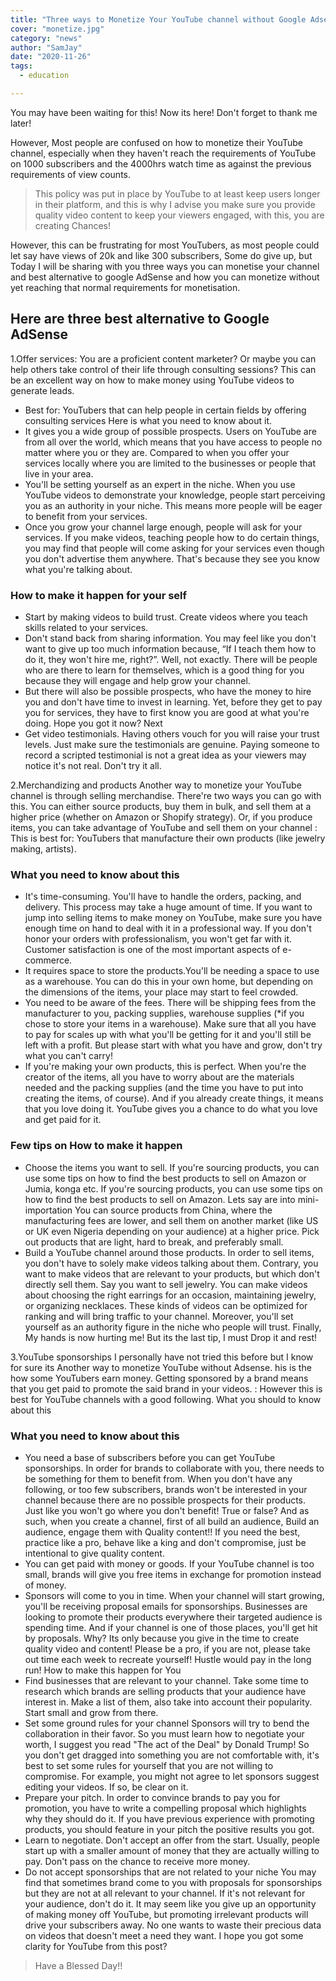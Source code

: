 ```yaml
---
title: "Three ways to Monetize Your YouTube channel without Google Adsense"
cover: "monetize.jpg"
category: "news"
author: "SamJay"
date: "2020-11-26"
tags:
  - education

---
```


You may have been waiting for this! Now its here! Don't forget to thank me later!

However, Most people are confused on how to monetize their YouTube channel, especially when they haven't reach the requirements of YouTube on 1000 subscribers and the 4000hrs watch time as against the previous requirements of view counts.

<blockquote>This policy was put in place by YouTube to at least keep users longer in their platform, and this is why I advise you make sure you provide quality video content to keep your viewers engaged, with this, you are creating Chances!</blockquote>

However, this can be frustrating for most YouTubers, as most people could let say have views of 20k and like 300 subscribers, Some do give up, but Today I will be sharing with you three ways you can monetise your channel and best alternative to google AdSense and how you can monetize without yet reaching that normal requirements for monetisation.

## Here are three best alternative to Google AdSense
1.Offer services:
  You are a proficient content marketer? Or maybe you can help others take control of their life through consulting sessions? This can be an excellent way on how to make money using YouTube videos to generate leads.
  - Best for: YouTubers that can help people in certain fields by offering consulting services Here is what you need to know about it.
  - It gives you a wide group of possible prospects. Users on YouTube are from all over the world, which means that you have access to people no matter where you or they are. Compared to when you offer your services locally where you are limited to the businesses or people that live in your area.
  - You'll be setting yourself as an expert in the niche. When you use YouTube videos to demonstrate your knowledge, people start perceiving you as an authority in your niche. This means more people will be eager to benefit from your services.
  - Once you grow your channel large enough, people will ask for your services. If you make videos, teaching people how to do certain things, you may find that people will come asking for your services even though you don't advertise them anywhere. That's because they see you know what you're talking about.

### How to make it happen for your self
  - Start by making videos to build trust. Create videos where you teach skills related to your services.
  - Don't stand back from sharing information. You may feel like you don't want to give up too much information because, “If I teach them how to do it, they won't hire me, right?”. Well, not exactly. There will be people who are there to learn for themselves, which is a good thing for you because they will engage and help grow your channel.
  - But there will also be possible prospects, who have the money to hire you and don't have time to invest in learning. Yet, before they get to pay you for services, they have to first know you are good at what you're doing.
  Hope you got it now? Next
  - Get video testimonials. Having others vouch for you will raise your trust levels. Just make sure the testimonials are genuine. Paying someone to record a scripted testimonial is not a great idea as your viewers may notice it's not real. Don't try it all.

2.Merchandizing and products Another way to monetize your YouTube channel is through selling merchandise. There're two ways you can go with this. You can either source products, buy them in bulk, and sell them at a higher price (whether on Amazon or Shopify strategy). Or, if you produce items, you can take advantage of YouTube and sell them on your channel :
This is best for: YouTubers that manufacture their own products (like jewelry making, artists).

### What you need to know about this
  - It's time-consuming. You'll have to handle the orders, packing, and delivery. This process may take a huge amount of time. If you want to jump into selling items to make money on YouTube, make sure you have enough time on hand to deal with it in a professional way. If you don't honor your orders with professionalism, you won't get far with it. Customer satisfaction is one of the most important aspects of e-commerce.
  - It requires space to store the products.You'll be needing a space to use as a warehouse. You can do this in your own home, but depending on the dimensions of the items, your place may start to feel crowded.
  - You need to be aware of the fees. There will be shipping fees from the manufacturer to you, packing supplies, warehouse supplies (*if you chose to store your items in a warehouse). Make sure that all you have to pay for scales up with what you'll be getting for it and you'll still be left with a profit. But please start with what you have and grow, don't try what you can't carry!
  - If you're making your own products, this is perfect. When you're the creator of the items, all you have to worry about are the materials needed and the packing supplies (and the time you have to put into creating the items, of course). And if you already create things, it means that you love doing it. YouTube gives you a chance to do what you love and get paid for it.
### Few tips on How to make it happen
  - Choose the items you want to sell. If you're sourcing products, you can use some tips on how to find the best products to sell on Amazon or Jumia, konga etc. If you're sourcing products, you can use some tips on how to find the best products to sell on Amazon. Lets say are into mini-importation You can source products from China, where the manufacturing fees are lower, and sell them on another market (like US or UK even Nigeria depending on your audience) at a higher price. Pick out products that are light, hard to break, and preferably small.
  -  Build a YouTube channel around those products. In order to sell items, you don't have to solely make videos talking about them. Contrary, you want to make videos that are relevant to your products, but which don't directly sell them. Say you want to sell jewelry. You can make videos about choosing the right earrings for an occasion, maintaining jewelry, or organizing necklaces. These kinds of videos can be optimized for ranking and will bring traffic to your channel. Moreover, you'll set yourself as an authority figure in the niche who people will trust. Finally, My hands is now hurting me! But its the last tip, I must Drop it and rest!

3.YouTube sponsorships I personally have not tried this before but I know for sure its Another way to monetize YouTube without Adsense. his is the how some YouTubers earn money. Getting sponsored by a brand means that you get paid to promote the said brand in your videos. :
However this is best for YouTube channels with a good following. What you should to know about this

### What you need to know about this
  - You need a base of subscribers before you can get YouTube sponsorships. In order for brands to collaborate with you, there needs to be something for them to benefit from. When you don't have any following, or too few subscribers, brands won't be interested in your channel because there are no possible prospects for their products. Just like you won't go where you don't benefit! True or false? And as such, when you create a channel, first of all build an audience, Build an audience, engage them with Quality content!! If you need the best, practice like a pro, behave like a king and don't compromise, just be intentional to give quality content.
  - You can get paid with money or goods. If your YouTube channel is too small, brands will give you free items in exchange for promotion instead of money.
  - Sponsors will come to you in time. When your channel will start growing, you'll be receiving proposal emails for sponsorships. Businesses are looking to promote their products everywhere their targeted audience is spending time. And if your channel is one of those places, you'll get hit by proposals. Why? Its only because you give in the time to create quality video and content! Please be a pro, if you are not, please take out time each week to recreate yourself! Hustle would pay in the long run! How to make this happen for You
  - Find businesses that are relevant to your channel. Take some time to research which brands are selling products that your audience have interest in. Make a list of them, also take into account their popularity. Start small and grow from there.
  - Set some ground rules for your channel Sponsors will try to bend the collaboration in their favor. So you must learn how to negotiate your worth, I suggest you read "The act of the Deal" by Donald Trump! So you don't get dragged into something you are not comfortable with, it's best to set some rules for yourself that you are not willing to compromise. For example, you might not agree to let sponsors suggest editing your videos. If so, be clear on it.
  - Prepare your pitch. In order to convince brands to pay you for promotion, you have to write a compelling proposal which highlights why they should do it. If you have previous experience with promoting products, you should feature in your pitch the positive results you got.
  - Learn to negotiate. Don't accept an offer from the start. Usually, people start up with a smaller amount of money that they are actually willing to pay. Don't pass on the chance to receive more money.
  - Do not accept sponsorships that are not related to your niche You may find that sometimes brand come to you with proposals for sponsorships but they are not at all relevant to your channel. If it's not relevant for your audience, don't do it. It may seem like you give up an opportunity of making money off YouTube, but promoting irrelevant products will drive your subscribers away. No one wants to waste their precious data on videos that doesn't meet a need they want. I hope you got some clarity for YouTube from this post?

<blockquote>
Have a Blessed Day!!
</blockquote>

